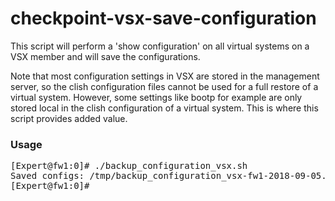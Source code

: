 # checkpoint-vsx-save-configuration
This script will perform a 'show configuration' on all virtual systems on a VSX member and will save the configurations.

Note that most configuration settings in VSX are stored in the management server, so the clish configuration files cannot be used for a full restore of a virtual system. However, some settings like bootp for example are only stored local in the clish configuration of a virtual system. This is where this script provides added value.

### Usage
<pre>
[Expert@fw1:0]# ./backup_configuration_vsx.sh
Saved configs: /tmp/backup_configuration_vsx-fw1-2018-09-05.tar
[Expert@fw1:0]#
</pre>
